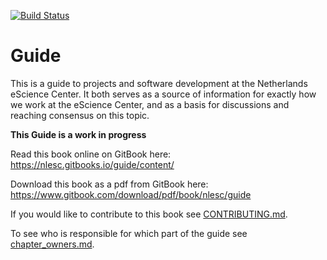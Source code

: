 [![Build Status](https://travis-ci.org/NLeSC/guide.svg?branch=master)](https://travis-ci.org/NLeSC/guide)


# Guide

This is a guide to projects and software development at the Netherlands eScience Center. It both serves as a source of information for exactly how we work at the eScience Center, and as a basis for discussions and reaching consensus on this topic.

**This Guide is a work in progress**

Read this book online on GitBook here: https://nlesc.gitbooks.io/guide/content/

Download this book as a pdf from GitBook here: https://www.gitbook.com/download/pdf/book/nlesc/guide

If you would like to contribute to this book see [CONTRIBUTING.md](CONTRIBUTING.md).

To see who is responsible for which part of the guide see [chapter_owners.md](chapter_owners.md).
